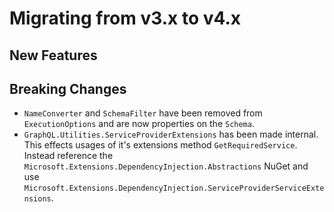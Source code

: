 # Migrating from v3.x to v4.x

## New Features

## Breaking Changes

* `NameConverter` and `SchemaFilter` have been removed from `ExecutionOptions` and are now properties on the `Schema`.
* `GraphQL.Utilities.ServiceProviderExtensions` has been made internal. This effects usages of it's extensions method `GetRequiredService`. Instead reference the `Microsoft.Extensions.DependencyInjection.Abstractions` NuGet and use `Microsoft.Extensions.DependencyInjection.ServiceProviderServiceExtensions`.

